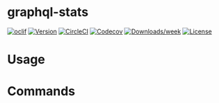 graphql-stats
=============



[![oclif](https://img.shields.io/badge/cli-oclif-brightgreen.svg)](https://oclif.io)
[![Version](https://img.shields.io/npm/v/graphql-stats.svg)](https://npmjs.org/package/graphql-stats)
[![CircleCI](https://circleci.com/gh/CDThomas/graphql-stats/tree/master.svg?style=shield)](https://circleci.com/gh/CDThomas/graphql-stats/tree/master)
[![Codecov](https://codecov.io/gh/CDThomas/graphql-stats/branch/master/graph/badge.svg)](https://codecov.io/gh/CDThomas/graphql-stats)
[![Downloads/week](https://img.shields.io/npm/dw/graphql-stats.svg)](https://npmjs.org/package/graphql-stats)
[![License](https://img.shields.io/npm/l/graphql-stats.svg)](https://github.com/CDThomas/graphql-stats/blob/master/package.json)

<!-- toc -->
# Usage
<!-- usage -->
# Commands
<!-- commands -->
